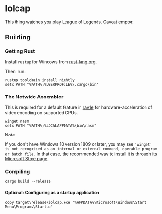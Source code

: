 # lolcap

This thing watches you play League of Legends. Caveat emptor.

## Building

### Getting Rust

Install `rustup` for Windows from [rust-lang.org](https://static.rust-lang.org/rustup/dist/x86_64-pc-windows-msvc/rustup-init.exe).


Then, run:
```batch
rustup toolchain install nightly
setx PATH "%PATH%;%USERPROFILE%\.cargo\bin"
```

### The Netwide Assembler
This is required for a default feature in [rav1e](https://github.com/xiph/rav1e/) for hardware-acceleration of video encoding on supported CPUs.

```batch
winget nasm
setx PATH "%PATH%;%LOCALAPPDATA%\bin\nasm"
```


> [!NOTE]
> If you don't have Windows 10 version 1809 or later, you may see
> `'winget' is not recognized as an internal or external command, operable program or batch file.`
> In that case, the recommended way to install it is through [its Microsoft Store page](https://apps.microsoft.com/detail/9nblggh4nns1?hl=en-US&gl=US).

### Compiling

```batch
cargo build --release
```

#### Optional: Configuring as a startup application

```batch
copy target\release\lolcap.exe "%APPDATA%\Microsoft\Windows\Start Menu\Programs\Startup"
```